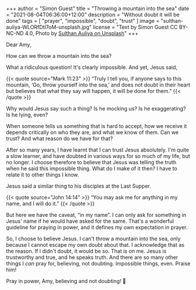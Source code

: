 +++
author = "Simon Guest"
title = "Throwing a mountain into the sea"
date = "2021-08-04T06:36:00+12:00"
description = "Without doubt it will be done"
tags = [ "prayer", "impossible", "doubt", "trust" ]
image = "sulthan-auliya-WLORfDtl7oM-unsplash.jpg"
license = "Text by Simon Guest CC BY-NC-ND 4.0, Photo by [Sulthan Auliya on Unsplash](https://unsplash.com/photos/WLORfDtl7oM)"
+++

Dear Amy,

How can we throw a mountain into the sea?

What a ridiculous question! It's clearly impossible. And yet, Jesus said,

{{< quote source="Mark 11:23" >}}
“Truly I tell you, if anyone says to this mountain, ‘Go, throw yourself into the sea,’ and does not doubt in their heart but believes that what they say will happen, it will be done for them.”
{{< /quote >}}

Why would Jesus say such a thing? Is he mocking us? Is he exaggerating? Is he lying, even?

When someone tells us something that is hard to accept, how we receive it depends critically on who they are, and what we know of them. Can we trust? And what reason do we have for that?

After so many years, I have learnt that I can trust Jesus absolutely. I'm quite a slow learner, and have doubted in various ways for so much of my life, but no longer. I choose therefore to believe that Jesus was telling the truth when he said this impossible thing. What do I make of it then? I have to relate it to other things I know.

Jesus said a similar thing to his disciples at the Last Supper.

{{< quote source="John 14:14" >}}
“You may ask me for anything in my name, and I will do it.”
{{< /quote >}}

But here we have the caveat, “in my name”. I can only ask for something in Jesus' name if he would have asked for the same. That's a wonderful guideline for praying in power, and it defines my own expectation in prayer.

So, I choose to believe Jesus. I can't throw a mountain into the sea, only because I cannot escape my own doubt about that. I acknowledge that as the reason. If I didn't doubt, it would be so. That is on me. Jesus is trustworthy and true, and he speaks truth. And there are so many other things I *can* pray for, believing, not doubting. Impossible things, even. Praise him!

Pray in power, Amy, believing and not doubting! 🙏

